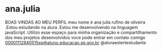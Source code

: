 # ana.julia
BOAS VINDAS AO MEU PERFIL 
meu nome é ana julia rufino de oliveira 
.Estou estudando na alura
.Estou me desenvolvendo na linguagem javaScript
.Utilizo esse espaço para minha organização e compartilhamento dos meu projetos desenvolvidos
voce pode entrar em contato comigo
00001112840515sp@aluno.educacao.sp.gov.br
@aluraestertestudante
